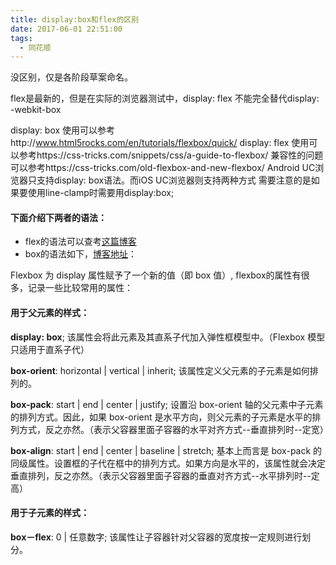 ```yaml
---
title: display:box和flex的区别
date: 2017-06-01 22:51:00
tags:
  - 同花顺
---
```


没区别，仅是各阶段草案命名。


flex是最新的，但是在实际的浏览器测试中，display: flex 不能完全替代display: -webkit-box

display: box 使用可以参考http://www.html5rocks.com/en/tutorials/flexbox/quick/
display: flex 使用可以参考https://css-tricks.com/snippets/css/a-guide-to-flexbox/
兼容性的问题可以参考https://css-tricks.com/old-flexbox-and-new-flexbox/
Android UC浏览器只支持display: box语法。而iOS UC浏览器则支持两种方式
需要注意的是如果要使用line-clamp时需要用display:box;

#### 下面介绍下两者的语法：

 - flex的语法可以查考[这篇博客](http://www.ruanyifeng.com/blog/2015/07/flex-grammar.html?utm_source=tuicool)
 - box的语法如下，[博客地址](http://www.cnblogs.com/frankwong/p/4603141.html)：
 
Flexbox 为 display 属性赋予了一个新的值（即 box 值）, flexbox的属性有很多，记录一些比较常用的属性：

#### **用于父元素的样式：**
**display: box**; 该属性会将此元素及其直系子代加入弹性框模型中。（Flexbox 模型只适用于直系子代）

**box-orient**: horizontal | vertical | inherit; 该属性定义父元素的子元素是如何排列的。

**box-pack**: start | end | center | justify; 设置沿 box-orient 轴的父元素中子元素的排列方式。因此，如果 box-orient 是水平方向，则父元素的子元素是水平的排列方式，反之亦然。（表示父容器里面子容器的水平对齐方式--垂直排列时--定宽）

**box-align**: start | end | center | baseline | stretch; 基本上而言是 box-pack 的同级属性。设置框的子代在框中的排列方式。如果方向是水平的，该属性就会决定垂直排列，反之亦然。（表示父容器里面子容器的垂直对齐方式--水平排列时--定高）

#### **用于子元素的样式：**
**box－flex**: 0 | 任意数字; 该属性让子容器针对父容器的宽度按一定规则进行划分。

